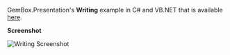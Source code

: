GemBox.Presentation's **Writing** example in C# and VB.NET that is available [here](https://www.gemboxsoftware.com/presentation/examples/c-sharp-vb-net-write-powerpoint/202).

**Screenshot**

![Writing Screenshot](https://www.gemboxsoftware.com/Presentation/Examples/Content/CommonUses/Writing/Writing.png)